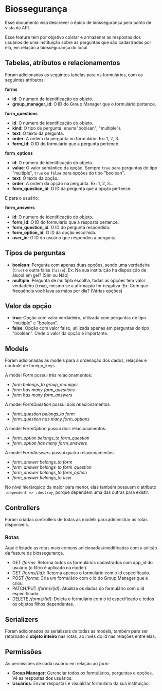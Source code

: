 # Biossegurança

Esse documento visa descrever o épico de biossegurança pelo ponto de vista da API.

Esse feature tem por objetivo coletar e armazenar as respostas dos usuários de uma instituição sobre as perguntas que são cadastradas por ela, em relação a biossegurança do local.

## Tabelas, atributos e relacionamentos

Foram adicionadas as seguintes tabelas para os formulários, com os seguintes atributos:

**forms**

- **id**: O número de identificação do objeto.
- **group_manager_id**: O ID do Group Manager que o formulário pertence.

**form_questions**

- **id**: O número de identificação do objeto.
- **kind**: O tipo de pergunta. enum("boolean", "multiple").
- **text**: O texto da pergunta.
- **order**: A ordem da pergunta no formulário. Ex: 1, 2, 3...
- **form_id**: O ID do formulário que a pergunta pertence.

**form_options**

- **id**: O número de identificação do objeto.
- **value**: O valor semântico da opção. Sempre `true` para perguntas do tipo "multiple", `true` ou `false` para opções do tipo "boolean".
- **text**: O texto da opção.
- **order**: A ordem da opção na pergunta. Ex: 1, 2, 3...
- **form_question_id**: O ID da pergunta que a opção pertence.

E para o usuário:

**form_answers**

- **id**: O número de identificação do objeto.
- **form_id**: O ID do formulário que a resposta pertence.
- **form_question_id**: O ID do pergunta respondida.
- **form_option_id**: O ID da opção escolhida.
- **user_id**: O ID do usuário que respondeu a pergunta.

## Tipos de perguntas

- **boolean**: Pergunta com apenas duas opções, sendo uma verdadeira (`true`) e outra falsa (`false`). Ex: Na sua instituição há disposição de álcool em gel? (Sim ou Não)
- **multiple**: Pergunta de múltipla escolha, todas as opções tem valor verdadeiro (`true`), mesmo se a afirmação for negativa. Ex: Com que frequência você lava as mãos por dia? (Várias opções)

## Valor da opção

- **true**: Opção com valor verdadeiro, utilizada com perguntas de tipo "multiple" e "boolean".
- **false**: Opção com valor falso, utilizada apenas em perguntas do tipo "boolean". Onde o valor da opção é importante.

## Models

Foram adicionadas as models para a ordenação dos dados, relações e controle de foreign_keys.

A model _Form_ possui três relacionamentos:

- _form belongs_to group_manager_
- _form has many form_questions_
- _form has many form_answers_

A model _FormQuestion_ possui dois relacionamentos:

- _form_question belongs_to form_
- _form_question has many form_options_

A model _FormOption_ possui dois relacionamentos:

- _form_option belongs_to form_question_
- _form_option has many form_answers_

A model _FormAnswers_ possui quatro relacionamentos:

- _form_answer belongs_to form_
- _form_answer belongs_to form_question_
- _form_answer belongs_to form_option_
- _form_answer belongs_to user_


No nível hierárquico da maior para menor, elas também possuem o atributo `:dependent => :destroy`, porque dependem uma das outras para existir.

## Controllers

Foram criadas controllers de todas as models para administrar as rotas disponíveis.

### Rotas

Aqui é listado as rotas mais comuns adicionadas/modificadas com a adição da feature de biossegurança.

- GET _/forms_: Retorna todos os formulários cadastrados com app_id do usuário (o filtro é aplicado na model).
- GET _/forms/{id}_: Retorna apenas o formulário com o id especificado.
- POST _/forms_: Cria um formulário com o id do Group Manager que a criou.
- PATCH/PUT _/forms/{id}_: Atualiza os dados do formulário com o id especificado.
- DELETE _/forms/{id}_: Deleta o formulário com o id especificado e todos os objetos filhos dependentes.

## Serializers

Foram adicionados os serializers de todas as models, também para ser retornado o **objeto inteiro** nas rotas, ao invés do id nas relações entre elas.

## Permissões

As permissões de cada usuário em relação ao _form_:

- **Group Manager**: Gerenciar todos os formulários, perguntas e opções. Vê as respostas dos usuários.
- **Usuários**: Enviar respostas e visualizar formulário da sua instituição.
